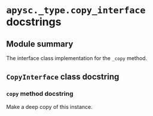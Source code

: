 # `apysc._type.copy_interface` docstrings

## Module summary

The interface class implementation for the `_copy` method.

## `CopyInterface` class docstring

### `copy` method docstring

Make a deep copy of this instance.
